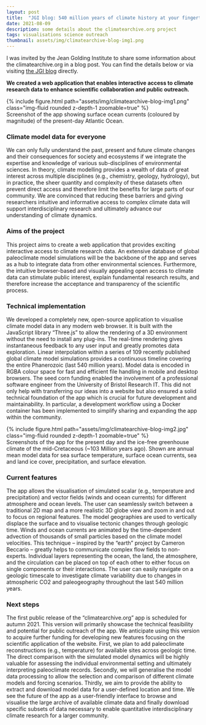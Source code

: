 ```yaml
---
layout: post
title:  "JGI blog: 540 million years of climate history at your fingertips"
date: 2021-08-09
description: some details about the climatearchive.org project
tags: visualisations science outreach
thumbnail: assets/img/climatearchive-blog-img1.png
---
```

I was invited by the Jean Golding Institute to share some information about the climatearchive.org in a blog post. 
You can find the details below or via visiting [the JGI blog](https://jeangoldinginstitute.blogs.bristol.ac.uk/2021/08/09/climatearchive-org-540-million-years-of-climate-history-at-your-fingertips/?_gl=1*1r66qz3*_ga*NjgyMTY5NjQ1LjE2NzcxNTc3Njk.*_ga_6R8SPL3HLT*MTY4OTY4NTI1Ni45MC4wLjE2ODk2ODUyNTYuNjAuMC4w) directly.

**We created a web application that enables interactive access to climate research data to enhance scientific collaboration and public outreach.**

<div class="row mt-3">
    <div class="col-sm mt-3 mt-md-0">
        {% include figure.html path="assets/img/climatearchive-blog-img1.png" class="img-fluid rounded z-depth-1 zoomable=true" %}
    </div>
</div>
<div class="caption">
    Screenshot of the app showing surface ocean currents (coloured by magnitude) of the present-day Atlantic Ocean.
</div>

### Climate model data for everyone 
We can only fully understand the past, present and future climate changes and their consequences for society and ecosystems if we integrate the expertise and knowledge of various sub-disciplines of environmental sciences. In theory, climate modelling provides a wealth of data of great interest across multiple disciplines (e.g., chemistry, geology, hydrology), but in practice, the sheer quantity and complexity of these datasets often prevent direct access and therefore limit the benefits for large parts of our community. We are convinced that reducing these barriers and giving researchers intuitive and informative access to complex climate data will support interdisciplinary research and ultimately advance our understanding of climate dynamics.  

### Aims of the project 
This project aims to create a web application that provides exciting interactive access to climate research data. An extensive database of global paleoclimate model simulations will be the backbone of the app and serves as a hub to integrate data from other environmental sciences. Furthermore, the intuitive browser-based and visually appealing open access to climate data can stimulate public interest, explain fundamental research results, and therefore increase the acceptance and transparency of the scientific process. 

### Technical implementation 
We developed a completely new, open-source application to visualise climate model data in any modern web browser. It is built with the JavaScript library “Three.js” to allow the rendering of a 3D environment without the need to install any plug-ins. The real-time rendering gives instantaneous feedback to any user input and greatly promotes data exploration. Linear interpolation within a series of 109 recently published global climate model simulations provides a continuous timeline covering the entire Phanerozoic (last 540 million years). Model data is encoded in RGBA colour space for fast and efficient file handling in mobile and desktop browsers. The seed corn funding enabled the involvement of a professional software engineer from the University of Bristol Research IT. This did not only help with transferring our ideas into a website but also ensured a solid technical foundation of the app which is crucial for future development and maintainability. In particular, a development workflow using a Docker container has been implemented to simplify sharing and expanding the app within the community. 

<div class="row mt-3">
    <div class="col-sm mt-3 mt-md-0">
        {% include figure.html path="assets/img/climatearchive-blog-img2.jpg" class="img-fluid rounded z-depth-1 zoomable=true" %}
    </div>
</div>
<div class="caption">
    Screenshots of the app for the present day and the ice-free greenhouse climate of the mid-Cretaceous (~103 Million years ago). Shown are annual mean model data for sea surface temperature, surface ocean currents, sea and land ice cover, precipitation, and surface elevation.
</div>

### Current features 
The app allows the visualisation of simulated scalar (e.g., temperature and precipitation) and vector fields (winds and ocean currents) for different atmosphere and ocean levels. The user can seamlessly switch between a traditional 2D map and a more realistic 3D globe view and zoom in and out to focus on regional features. The model geographies are used to vertically displace the surface and to visualise tectonic changes through geologic time. Winds and ocean currents are animated by the time-dependent advection of thousands of small particles based on the climate model velocities. This technique – inspired by the “earth” project by Cameron Beccario – greatly helps to communicate complex flow fields to non-experts. Individual layers representing the ocean, the land, the atmosphere, and the circulation can be placed on top of each other to either focus on single components or their interactions. The user can easily navigate on a geologic timescale to investigate climate variability due to changes in atmospheric CO2 and paleogeography throughout the last 540 million years. 

### Next steps 
The first public release of the “climatearchive.org” app is scheduled for autumn 2021. This version will primarily showcase the technical feasibility and potential for public outreach of the app. We anticipate using this version to acquire further funding for developing new features focusing on the scientific application of the website. First, we plan to add paleoclimate reconstructions (e.g., temperature) for available sites across geologic time. The direct comparison with the simulated model dynamics will be highly valuable for assessing the individual environmental setting and ultimately interpreting paleoclimate records. Secondly, we will generalise the model data processing to allow the selection and comparison of different climate models and forcing scenarios. Thirdly, we aim to provide the ability to extract and download model data for a user-defined location and time. We see the future of the app as a user-friendly interface to browse and visualise the large archive of available climate data and finally download specific subsets of data necessary to enable quantitative interdisciplinary climate research for a larger community. 